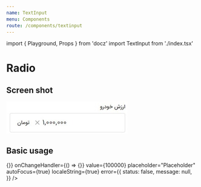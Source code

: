 ```yaml
---
name: TextInput
menu: Components
route: /components/textinput
---
```


import { Playground, Props } from 'docz'
import TextInput from './index.tsx'

# Radio

<Props of={TextInput} />

## Screen shot
![TextInput](https://github.com/Doctor-Strange/Otoli-Docz-mage/blob/master/Textinput.jpg?raw=true)
## Basic usage

<Playground>
  <TextInput
            name="sample"
            number={true}
            min={4}
            max={4}
            clearField={() =>{}}
            onChangeHandler={() => {}}
            value={100000}
            placeholder="Placeholder"
            autoFocus={true}
            localeString={true}
            error={{
              status: false,
              message: null,
            }}
          />
</Playground>
